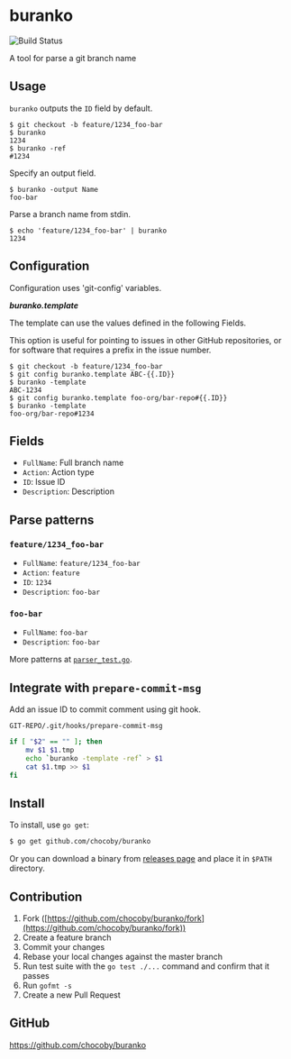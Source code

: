 # buranko

![Build Status](https://github.com/chocoby/buranko/workflows/build/badge.svg?branch=master)

A tool for parse a git branch name

## Usage

`buranko` outputs the `ID` field by default.

```
$ git checkout -b feature/1234_foo-bar
$ buranko
1234
$ buranko -ref
#1234
```

Specify an output field.

```
$ buranko -output Name
foo-bar
```

Parse a branch name from stdin.

```
$ echo 'feature/1234_foo-bar' | buranko
1234
```

## Configuration

Configuration uses 'git-config' variables.

***buranko.template***

The template can use the values defined in the following Fields.

This option is useful for pointing to issues in other GitHub repositories, or for software that requires a prefix in the issue number.

```
$ git checkout -b feature/1234_foo-bar
$ git config buranko.template ABC-{{.ID}}
$ buranko -template
ABC-1234
$ git config buranko.template foo-org/bar-repo#{{.ID}}
$ buranko -template
foo-org/bar-repo#1234
```

## Fields

* `FullName`: Full branch name
* `Action`: Action type
* `ID`: Issue ID
* `Description`: Description

## Parse patterns

### `feature/1234_foo-bar`

* `FullName`: `feature/1234_foo-bar`
* `Action`: `feature`
* `ID`: `1234`
* `Description`: `foo-bar`

### `foo-bar`

* `FullName`: `foo-bar`
* `Description`: `foo-bar`

More patterns at [`parser_test.go`](https://github.com/chocoby/buranko/blob/master/parser_test.go).

## Integrate with `prepare-commit-msg`

Add an issue ID to commit comment using git hook.

`GIT-REPO/.git/hooks/prepare-commit-msg`

```sh
if [ "$2" == "" ]; then
    mv $1 $1.tmp
    echo `buranko -template -ref` > $1
    cat $1.tmp >> $1
fi
```

## Install

To install, use `go get`:

```bash
$ go get github.com/chocoby/buranko
```

Or you can download a binary from [releases page](https://github.com/chocoby/buranko/releases) and place it in `$PATH` directory.

## Contribution

1. Fork ([https://github.com/chocoby/buranko/fork](https://github.com/chocoby/buranko/fork))
1. Create a feature branch
1. Commit your changes
1. Rebase your local changes against the master branch
1. Run test suite with the `go test ./...` command and confirm that it passes
1. Run `gofmt -s`
1. Create a new Pull Request

## GitHub

https://github.com/chocoby/buranko
